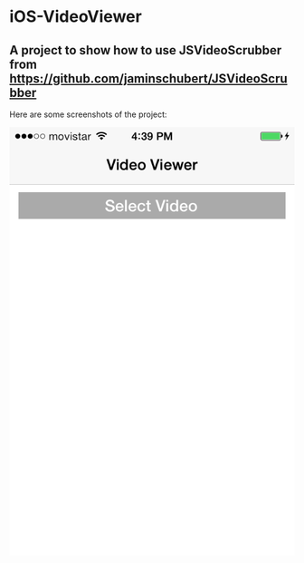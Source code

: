 iOS-VideoViewer
===============

A project to show how to use JSVideoScrubber from https://github.com/jaminschubert/JSVideoScrubber
--------------------------------------------------------------------------------------------------

Here are some screenshots of the project:

![Home Screen](https://github.com/barbaramartina/iOS-VideoViewer/blob/master/Resources/Screenshot%202014.04.21%2016.39.40.png)
